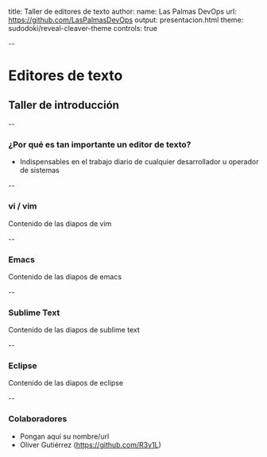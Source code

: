 title: Taller de editores de texto
author:
  name: Las Palmas DevOps
  url: https://github.com/LasPalmasDevOps
output: presentacion.html
theme: sudodoki/reveal-cleaver-theme
controls: true

--

# Editores de texto
## Taller de introducción

--

### ¿Por qué es tan importante un editor de texto?

* Indispensables en el trabajo diario de cualquier desarrollador u operador de sistemas

--

### vi / vim

Contenido de las diapos de vim

--

### Emacs

Contenido de las diapos de emacs

--

### Sublime Text

Contenido de las diapos de sublime text

--

### Eclipse

Contenido de las diapos de eclipse

--

### Colaboradores

* Pongan aquí su nombre/url
* Oliver Gutiérrez (https://github.com/R3v1L)

